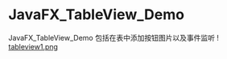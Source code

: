 # JavaFX_TableView_Demo
JavaFX_TableView_Demo 
包括在表中添加按钮图片以及事件监听
! [tableview1.png ](https://github.com/sitaluo/JavaFX_TableView_Demo/blob/master/images/tableview1.png)

